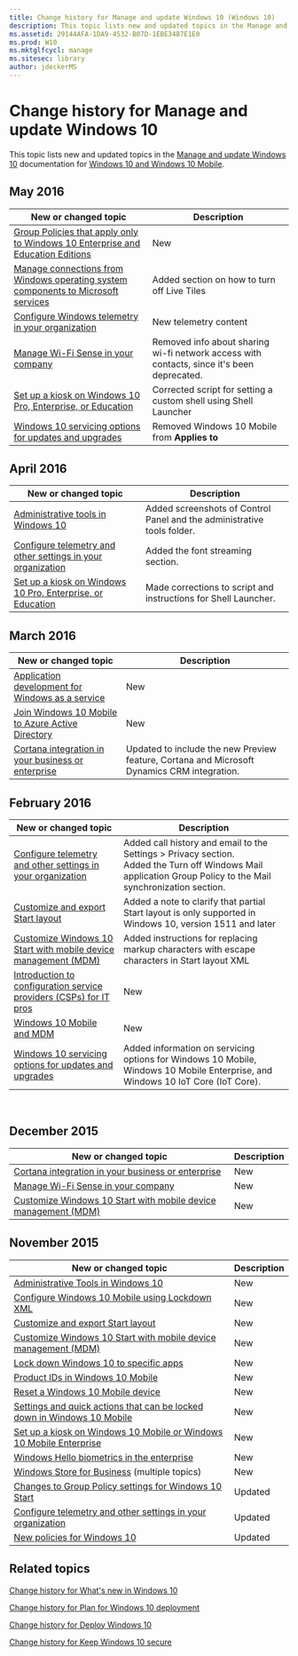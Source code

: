 ```yaml
---
title: Change history for Manage and update Windows 10 (Windows 10)
description: This topic lists new and updated topics in the Manage and update Windows 10 documentation for Windows 10 and Windows 10 Mobile.
ms.assetid: 29144AFA-1DA9-4532-B07D-1EBE34B7E1E0
ms.prod: W10
ms.mktglfcycl: manage
ms.sitesec: library
author: jdeckerMS
---
```


# Change history for Manage and update Windows 10

This topic lists new and updated topics in the [Manage and update Windows 10](index.md) documentation for [Windows 10 and Windows 10 Mobile](../index.md).

## May 2016

| New or changed topic | Description |
| ---|---|
| [Group Policies that apply only to Windows 10 Enterprise and Education Editions](group-policies-for-enterprise-and-education-editions.md) | New |
| [Manage connections from Windows operating system components to Microsoft services](manage-connections-from-windows-operating-system-components-to-microsoft-services.md) | Added section on how to turn off Live Tiles |
| [Configure Windows telemetry in your organization](configure-windows-telemetry-in-your-organization.md) | New telemetry content |
| [Manage Wi-Fi Sense in your company](manage-wifi-sense-in-enterprise.md) |Removed info about sharing wi-fi network access with contacts, since it's been deprecated. |
| [Set up a kiosk on Windows 10 Pro, Enterprise, or Education](set-up-a-kiosk-for-windows-10-for-desktop-editions.md) | Corrected script for setting a custom shell using Shell Launcher |
| [Windows 10 servicing options for updates and upgrades](introduction-to-windows-10-servicing.md) | Removed Windows 10 Mobile from **Applies to** | 



## April 2016

| New or changed topic | Description |
| ---|---|
| [Administrative tools in Windows 10](administrative-tools-in-windows-10.md) | Added screenshots of Control Panel and the administrative tools folder. |
| [Configure telemetry and other settings in your organization](disconnect-your-organization-from-microsoft.md) | Added the font streaming section. |
| [Set up a kiosk on Windows 10 Pro, Enterprise, or Education](set-up-a-kiosk-for-windows-10-for-desktop-editions.md) | Made corrections to script and instructions for Shell Launcher. |

## March 2016

| New or changed topic | Description |
| ---|---|
| [Application development for Windows as a service](application-development-for-windows-as-a-service.md) | New |
| [Join Windows 10 Mobile to Azure Active Directory](join-windows-10-mobile-to-azure-active-directory.md) | New |
| [Cortana integration in your business or enterprise](manage-cortana-in-enterprise.md) | Updated to include the new Preview feature, Cortana and Microsoft Dynamics CRM integration. |

## February 2016

| New or changed topic | Description |
| ---|---|
| [Configure telemetry and other settings in your organization](disconnect-your-organization-from-microsoft.md) | Added call history and email to the Settings &gt; Privacy section.<br />Added the Turn off Windows Mail application Group Policy to the Mail synchronization section. |
| [Customize and export Start layout](customize-and-export-start-layout.md) | Added a note to clarify that partial Start layout is only supported in Windows 10, version 1511 and later |
| [Customize Windows 10 Start with mobile device management (MDM)](customize-windows-10-start-screens-by-using-mobile-device-management.md) | Added instructions for replacing markup characters with escape characters in Start layout XML |
| [Introduction to configuration service providers (CSPs) for IT pros](how-it-pros-can-use-configuration-service-providers.md) | New |
| [Windows 10 Mobile and MDM](windows-10-mobile-and-mdm.md) | New |
| [Windows 10 servicing options for updates and upgrades](introduction-to-windows-10-servicing.md) | Added information on servicing options for Windows 10 Mobile, Windows 10 Mobile Enterprise, and Windows 10 IoT Core (IoT Core). |
 

## December 2015

| New or changed topic | Description |
| ---|---|
| [Cortana integration in your business or enterprise](manage-cortana-in-enterprise.md) | New |
| [Manage Wi-Fi Sense in your company](manage-wifi-sense-in-enterprise.md) | New |
|[Customize Windows 10 Start with mobile device management (MDM)](customize-windows-10-start-screens-by-using-mobile-device-management.md) | New |

## November 2015

| New or changed topic                                                                                                                             | Description |
|--------------------------------------------------------------------------------------------------------------------------------------------------|-------------|
| [Administrative Tools in Windows 10](administrative-tools-in-windows-10.md)                                                                     | New         |
| [Configure Windows 10 Mobile using Lockdown XML](lockdown-xml.md)                                                                               | New         |
| [Customize and export Start layout](customize-and-export-start-layout.md)                                                                       | New         |
| [Customize Windows 10 Start with mobile device management (MDM)](customize-windows-10-start-screens-by-using-mobile-device-management.md) | New         |
| [Lock down Windows 10 to specific apps](lock-down-windows-10-to-specific-apps.md)                                                               | New         |
| [Product IDs in Windows 10 Mobile](product-ids-in-windows-10-mobile.md)                                                                         | New         |
| [Reset a Windows 10 Mobile device](reset-a-windows-10-mobile-device.md)                                                                         | New         |
| [Settings and quick actions that can be locked down in Windows 10 Mobile](settings-that-can-be-locked-down.md)                                  | New         |
| [Set up a kiosk on Windows 10 Mobile or Windows 10 Mobile Enterprise](set-up-a-kiosk-for-windows-10-for-mobile-edition.md)                      | New         |
| [Windows Hello biometrics in the enterprise](../keep-secure/windows-hello-in-enterprise.md)                                       | New         |
| [Windows Store for Business](windows-store-for-business.md) (multiple topics)                                                                   | New         |
| [Changes to Group Policy settings for Windows 10 Start](changes-to-start-policies-in-windows-10.md)                                             | Updated     |
| [Configure telemetry and other settings in your organization](disconnect-your-organization-from-microsoft.md)                                 | Updated     |
| [New policies for Windows 10](new-policies-for-windows-10.md)                                                                                   | Updated     |

## Related topics

[Change history for What's new in Windows 10](../whats-new/change-history-for-what-s-new-in-windows-10.md)

[Change history for Plan for Windows 10 deployment](../plan/change-history-for-plan-for-windows-10-deployment.md)

[Change history for Deploy Windows 10](../deploy/change-history-for-deploy-windows-10.md)

[Change history for Keep Windows 10 secure](../keep-secure/change-history-for-keep-windows-10-secure.md)

 